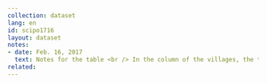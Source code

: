```yaml
---
collection: dataset
lang: en
id: scipo1716
layout: dataset
notes: 
- date: Feb. 16, 2017
  text: Notes for the table <br /> In the column of the villages, the total number of villages are listed, including inhabited and uninhabited villages.
related:
---
```

